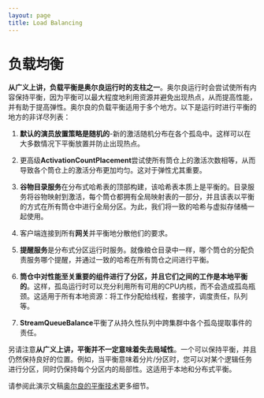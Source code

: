 ```yaml
---
layout: page
title: Load Balancing
---
```


# 负载均衡

**从广义上讲，负载平衡是奥尔良运行时的支柱之一**。奥尔良运行时会尝试使所有内容保持平衡，因为平衡可以最大程度地利用资源并避免出现热点，从而提高性能，并有助于提高弹性。奥尔良的负载平衡适用于多个地方。以下是运行时进行平衡的地方的非详尽列表：

1.  **默认的演员放置策略是随机的**-新的激活随机分布在各个孤岛中。这样可以在大多数情况下平衡放置并防止出现热点。

2.  更高级**ActivationCountPlacement**尝试使所有筒仓上的激活次数相等，从而导致各个筒仓上的激活分布更加均匀。这对于弹性尤其重要。

3.  **谷物目录服务**在分布式哈希表的顶部构建，该哈希表本质上是平衡的。目录服务将谷物映射到激活，每个筒仓都拥有全局映射表的一部分，并且该表以平衡的方式在所有筒仓中进行全局分区。为此，我们将一致的哈希与虚拟存储桶一起使用。

4.  客户端连接到所有**网关**并平衡地分散他们的要求。

5.  **提醒服务**是分布式分区运行时服务。就像粮仓目录中一样，哪个筒仓的分配负责服务哪个提醒，并通过一致的哈希在所有筒仓之间进行平衡。

6.  **筒仓中对性能至关重要的组件进行了分区，并且它们之间的工作是本地平衡的**。这样，孤岛运行时可以充分利用所有可用的CPU内核，而不会造成孤岛瓶颈。这适用于所有本地资源：将工作分配给线程，套接字，调度责任，队列等。

7.  **StreamQueueBalance**平衡了从持久性队列中跨集群中各个孤岛提取事件的责任。

另请注意**从广义上讲，平衡并不一定意味着失去局域性**。一个可以保持平衡，并且仍然保持良好的位置。例如，当平衡意味着分片/分区时，您可以对某个逻辑任务进行分区，同时仍保持每个分区内的局部性。这适用于本地和分布式平衡。

请参阅此演示文稿[奥尔良的平衡技术](http://dotnet.github.io/orleans/Presentations/Balancing%20Techniques%20in%20Orleans.pptx)更多细节。
